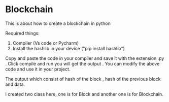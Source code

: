 # Blockchain
This is about how to create a blockchain in python

Required things:
1. Compiler (Vs code or Pycharm)
2. Install the hashlib in your device ("pip install hashlib")

Copy and paste the code in your compiler and save it with the extension .py . Click compile and run you will get the output . You can modify the above code and use it in your project.

The output which consist of hash of the block , hash of the previous block and data.

I created two class here, one is for Block and another one is for Blockchain.
